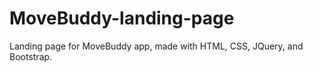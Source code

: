 # MoveBuddy-landing-page
Landing page for MoveBuddy app, made with HTML, CSS, JQuery, and Bootstrap.

